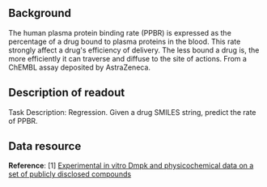 ## Background
The human plasma protein binding rate (PPBR) is expressed as the percentage of a drug bound to plasma proteins in the blood. This rate strongly affect a drug's efficiency of delivery. The less bound a drug is, the more efficiently it can traverse and diffuse to the site of actions. From a ChEMBL assay deposited by AstraZeneca.

## Description of readout
Task Description: Regression. Given a drug SMILES string, predict the rate of PPBR.

## Data resource
**Reference**: [1] [Experimental in vitro Dmpk and physicochemical data on a set of publicly disclosed compounds](https://www.ebi.ac.uk/chembl/document_report_card/CHEMBL3301361/)